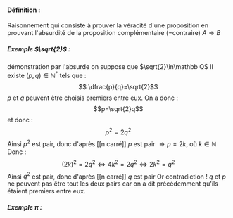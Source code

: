 #### Définition : 
Raisonnement qui consiste à prouver la véracité d'une proposition en prouvant l'absurdité de la proposition complémentaire (=contraire) $A\Rightarrow B$ 

##### Exemple $\sqrt{2}$ :
démonstration par l'absurde
on suppose que $\sqrt{2}\in\mathbb Q$
Il existe $(p,q)\in\mathbb N^*$ tels que :$$
\dfrac{p}{q}=\sqrt{2}$$
$p$ et $q$ peuvent être choisis premiers entre
eux.
On a donc :$$p=\sqrt{2}q$$et donc : $$
p^2=2q^2$$
Ainsi $p^2$ est pair, donc d'après [[n carré]] $p$ est pair $\Rightarrow p=2k$, où $k\in\mathbb N$
Donc : $$(2k)^2=2q^2\iff 4k^2=2q^2\iff
2k^2=q^2$$Ainsi $q^2$ est pair, donc d'après [[n carré]] $q$ est pair
Or contradiction ! $q$ et $p$ ne peuvent pas
être tout les deux pairs car on a dit
précédemment qu'ils étaient premiers entre eux.

##### Exemple $\pi$ :
